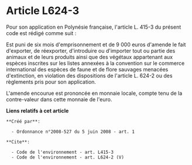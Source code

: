 # Article L624-3

Pour son application en Polynésie française, l'article L. 415-3 du présent code est rédigé comme suit : 

Est puni de six mois d'emprisonnement et de 9 000 euros d'amende le fait d'exporter, de réexporter, d'introduire ou
d'importer tout ou partie des animaux et de leurs produits ainsi que des végétaux appartenant aux espèces inscrites sur les
listes annexées à la convention sur le commerce international des espèces de faune et de flore sauvages menacées
d'extinction, en violation des dispositions de l'article L. 624-2 ou des règlements pris pour son application.

L'amende encourue est prononcée en monnaie locale, compte tenu de la contre-valeur dans cette monnaie de l'euro.

**Liens relatifs à cet article**

	**Créé par**:

	  - Ordonnance n°2008-527 du 5 juin 2008 - art. 1

	**Cite**:

	  - Code de l'environnement - art. L415-3
	  - Code de l'environnement - art. L624-2 (V)
